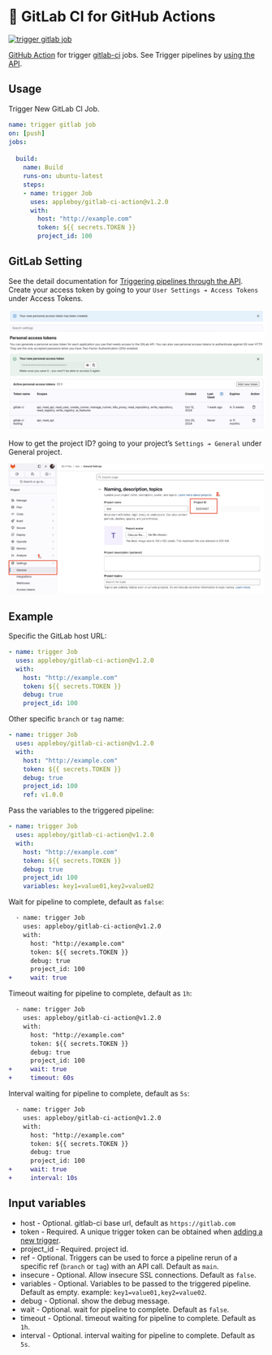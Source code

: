 # 🚀 GitLab CI for GitHub Actions

[![trigger gitlab job](https://github.com/appleboy/gitlab-ci-action/actions/workflows/ci.yml/badge.svg)](https://github.com/appleboy/gitlab-ci-action/actions/workflows/ci.yml)

[GitHub Action](https://github.com/features/actions) for trigger [gitlab-ci](https://about.gitlab.com/gitlab-ci) jobs. See Trigger pipelines by [using the API](https://docs.gitlab.com/ee/ci/triggers/index.html).

## Usage

Trigger New GitLab CI Job.

```yml
name: trigger gitlab job
on: [push]
jobs:

  build:
    name: Build
    runs-on: ubuntu-latest
    steps:
    - name: trigger Job
      uses: appleboy/gitlab-ci-action@v1.2.0
      with:
        host: "http://example.com"
        token: ${{ secrets.TOKEN }}
        project_id: 100

```

## GitLab Setting

See the detail documentation for [Triggering pipelines through the API](https://docs.gitlab.com/ee/ci/triggers/). Create your access token by going to your `User Settings ➔ Access Tokens` under Access Tokens.

![token](./images/user_token.png)

How to get the project ID? going to your project’s `Settings ➔ General` under General project.

![projectID](./images/setting.png)

## Example

Specific the GitLab host URL:

```yml
- name: trigger Job
  uses: appleboy/gitlab-ci-action@v1.2.0
  with:
    host: "http://example.com"
    token: ${{ secrets.TOKEN }}
    debug: true
    project_id: 100
```

Other specific `branch` or `tag` name:

```yml
- name: trigger Job
  uses: appleboy/gitlab-ci-action@v1.2.0
  with:
    host: "http://example.com"
    token: ${{ secrets.TOKEN }}
    debug: true
    project_id: 100
    ref: v1.0.0
```

Pass the variables to the triggered pipeline:

```yml
- name: trigger Job
  uses: appleboy/gitlab-ci-action@v1.2.0
  with:
    host: "http://example.com"
    token: ${{ secrets.TOKEN }}
    debug: true
    project_id: 100
    variables: key1=value01,key2=value02
```

Wait for pipeline to complete, default as `false`:

```diff
  - name: trigger Job
    uses: appleboy/gitlab-ci-action@v1.2.0
    with:
      host: "http://example.com"
      token: ${{ secrets.TOKEN }}
      debug: true
      project_id: 100
+     wait: true
```

Timeout waiting for pipeline to complete, default as `1h`:

```diff
  - name: trigger Job
    uses: appleboy/gitlab-ci-action@v1.2.0
    with:
      host: "http://example.com"
      token: ${{ secrets.TOKEN }}
      debug: true
      project_id: 100
+     wait: true
+     timeout: 60s
```

Interval waiting for pipeline to complete, default as `5s`:

```diff
  - name: trigger Job
    uses: appleboy/gitlab-ci-action@v1.2.0
    with:
      host: "http://example.com"
      token: ${{ secrets.TOKEN }}
      debug: true
      project_id: 100
+     wait: true
+     interval: 10s
```

## Input variables

* host - Optional. gitlab-ci base url, default as `https://gitlab.com`
* token - Required. A unique trigger token can be obtained when [adding a new trigger](https://docs.gitlab.com/ee/ci/triggers/index.html).
* project_id - Required. project id.
* ref - Optional. Triggers can be used to force a pipeline rerun of a specific ref (`branch` or `tag`) with an API call. Default as `main`.
* insecure - Optional. Allow insecure SSL connections. Default as `false`.
* variables - Optional. Variables to be passed to the triggered pipeline. Default as empty. example: `key1=value01,key2=value02`.
* debug - Optional. show the debug message.
* wait - Optional. wait for pipeline to complete. Default as `false`.
* timeout - Optional. timeout waiting for pipeline to complete. Default as `1h`.
* interval - Optional. interval waiting for pipeline to complete. Default as `5s`.
